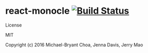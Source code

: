 # react-monocle [![Build Status](https://travis-ci.org/team-gryff/react-monocle.svg?branch=master)](https://travis-ci.org/team-gryff/react-monocle)


License

MIT

Copyright (c) 2016 Michael-Bryant Choa, Jenna Davis, Jerry Mao
